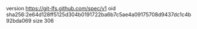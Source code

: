 version https://git-lfs.github.com/spec/v1
oid sha256:2e64d128ff5125d304b0191722ba6b7c5ae4a09175708d9437dc1c4b92bda069
size 306
